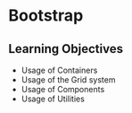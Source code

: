 # Bootstrap
## Learning Objectives
- Usage of Containers
- Usage of the Grid system
- Usage of Components
- Usage of Utilities